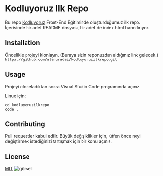 # Kodluyoruz Ilk Repo
 Bu repo  [Kodluyoruz](https://kodluyoruz.org) Front-End Eğitiminde oluşturduğumuz ilk repo. İçerisinde bir adet README dosyası, bir adet de index.html barındırıyor.

 ## Installation
 Öncelikle projeyi klonlayın. (Buraya sizin reponuzdan aldığınız link gelecek.)
 `
 https://github.com/alanuradai/kodluyoruzilkrepo.git
 `

 ## Usage 
 Projeyi cloneladıktan sonra Visual Studio Code programında açınız.
 
 Linux için:
 ``` 
 cd kodluyoruzilkrepo
 code .
 ```
## Contributing 
Pull requestler kabul edilir. Büyük değişiklikler için, lütfen önce neyi değiştirmek istediğinizi tartışmak için bir konu açınız.
## License
[MIT](https://mit-license.org/) 
![görsel](https://picsum.photos/) 